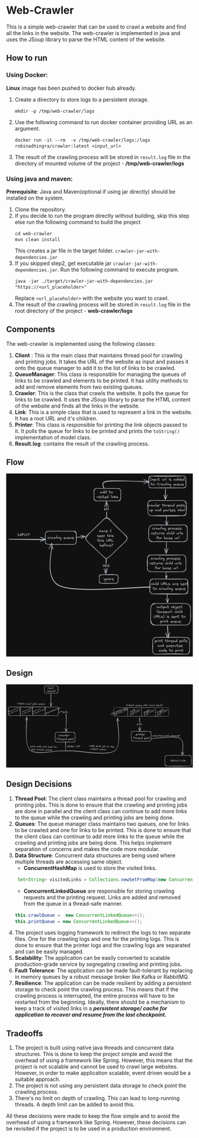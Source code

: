 Web-Crawler
===========
This is a simple web-crawler that can be used to crawl a website and find all the links in the website. The web-crawler is implemented in java and uses the JSoup library to parse the HTML content of the website.

How to run
----------
### **Using Docker**:
**Linux** image has been pushed to docker hub already.
1. Create a directory to store logs to a persistent storage. 
   ```shell
   mkdir -p /tmp/web-crawler/logs
   ```
2. Use the following command to run docker container providing URL as an argument.
   ```shell
   docker run -it --rm  -v /tmp/web-crawler/logs:/logs robinadhingra/crawler:latest <input_url>
   ```
3. The result of the crawling process will be stored in `result.log` file in the directory of mounted volume of the project - **/tmp/web-crawler/logs**


### **Using java and maven**:

**Prerequisite**: Java and Maven(optional if using jar directly) should be installed on the system.
1. Clone the repository.
2. If you decide to run the program directly without building, skip this step else run the following command to build the project
   ```shell
   cd web-crawler
   mvn clean install
   ```
   This creates a jar file in the target folder. `crawler-jar-with-dependencies.jar`
3. If you skipped step2, get executable jar `crawler-jar-with-dependencies.jar`. Run the following command to execute program.
   ```shell
   java -jar ./target/crawler-jar-with-dependencies.jar   "https://<url_placeholder>"
   ```
   Replace `<url_placeholder>` with the website you want to crawl.
4. The result of the crawling process will be stored in `result.log` file in the root directory of the project - **web-crawler/logs**


Components
------
The web-crawler is implemented using the following classes:
1. **Client** : This is the main class that maintains thread pool for crawling and printing jobs. It takes the URL of the website as input and passes it onto the queue manager to add it to the list of links to be crawled.
2. **QueueManager**: This class is responsible for managing the queues of links to be crawled and elements to be printed. It has utility methods to add and remove elements from two existing queues.
3. **Crawler**: This is the class that crawls the website. It polls the queue for links to be crawled. It uses the JSoup library to parse the HTML content of the website and finds all the links in the website. 
4. **Link**: This is a simple class that is used to represent a link in the website. It has a root URL and it's children.
5. **Printer**: This class is responsible for printing the link objects passed to it. It polls the queue for links to be printed and prints the `toString()` implementation of model class.
6. **Result.log**: contains the result of the crawling process.

Flow
------
![img_1.png](img_1.png)

Design
------

![img.png](img.png)

Design Decisions
----------------
1. **Thread Pool**: The client class maintains a thread pool for crawling and printing jobs. This is done to ensure that the crawling and printing jobs are done in parallel and the client class can continue to add more links to the queue while the crawling and printing jobs are being done.
2. **Queues**: The queue manager class maintains two queues, one for links to be crawled and one for links to be printed. This is done to ensure that the client class can continue to add more links to the queue while the crawling and printing jobs are being done. This helps implement separation of concerns and makes the code more modular. 
3. **Data Structure**: Concurrent data structures are being used where multiple threads are accessing same object. 
    - **ConcurrentHashMap** is used to store the visited links. 
   ```java
    Set<String> visitedLinks = Collections.newSetFromMap(new ConcurrentHashMap<>());
    ```
    - **ConcurrentLinkedQueue** are responsible for storing crawling requests and the printing request. Links are added and removed from the queue in a thread-safe manner.
    ```java
    this.crawlQueue =  new ConcurrentLinkedQueue<>();
    this.printQueue = new ConcurrentLinkedQueue<>();
   ```
4. The project uses logging framework to redirect the logs to two separate files. One for the crawling logs and one for the printing logs. This is done to ensure that the printer logs and the crawling logs are separated and can be easily managed.
5. **Scalability**: The application can be easily converted to scalable production-grade service by segregating crawling and printing jobs.  
6. **Fault Tolerance**: The application can be made fault-tolerant by replacing in memory queues by a robust message broker like Kafka or RabbitMQ.
7. **Resilience**: The application can be made resilient by adding a persistent storage to check point the crawling process. This means that if the crawling process is interrupted, the entire process will have to be restarted from the beginning. Ideally, there should be a mechanism to keep a track of visited links in a **_persistent storage/ cache for application to recover and resume from the last checkpoint._**


Tradeoffs
---------
1. The project is built using native java threads and concurrent data structures. This is done to keep the project simple and avoid the overhead of using a framework like Spring. However, this means that the project is not scalable and cannot be used to crawl large websites.
However, in order to make application scalable, event driven would be a suitable approach. 
2. The project is not using any persistent data storage to check point the crawling process. 
3. There's no limit on depth of crawling. This can lead to long-running threads. A depth limit can be added to avoid this.

All these decisions were made to keep the flow simple and to avoid the overhead of using a framework like Spring. However, these decisions can be revisited if the project is to be used in a production environment.